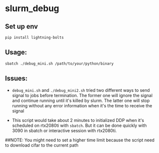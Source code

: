 # slurm_debug

## Set up env
```
pip install lightning-bolts
```


## Usage:
```
sbatch ./debug_mini.sh /path/to/your/python/binary
```

## Issues:
- `debug_mini.sh` and `./debug_mini2.sh` tried two different ways to send signal to jobs before termination. The former one will ignore the signal and continue running until it's killed by slurm. The latter one will stop running without any error information when it's the time to receive the signal

- This script would take about 2 minutes to initialized DDP when it's scheduled on rtx2080ti with `sbatch`. But it can be done quickly with 3090 in sbatch or interactive session with rtx2080ti.


##NOTE:
You might need to set a higher time limit because the script need to download cifar to the current path
